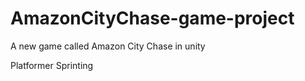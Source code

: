 # AmazonCityChase-game-project
A new game called Amazon City Chase in unity



Platformer Sprinting
